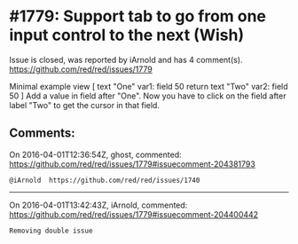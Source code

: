 
#1779: Support tab to go from one input control to the next (Wish)
================================================================================
Issue is closed, was reported by iArnold and has 4 comment(s).
<https://github.com/red/red/issues/1779>

Minimal example
view [
    text "One" 
    var1: field 50
    return
    text "Two"
    var2: field 50
]
Add a value in field after "One". Now you have to click on the field after label "Two" to get the cursor in that field.



Comments:
--------------------------------------------------------------------------------

On 2016-04-01T12:36:54Z, ghost, commented:
<https://github.com/red/red/issues/1779#issuecomment-204381793>

    @iArnold  https://github.com/red/red/issues/1740

--------------------------------------------------------------------------------

On 2016-04-01T13:42:43Z, iArnold, commented:
<https://github.com/red/red/issues/1779#issuecomment-204400442>

    Removing double issue

